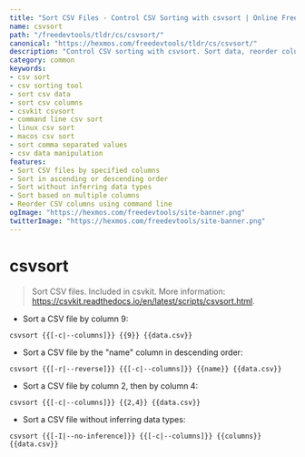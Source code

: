 ```yaml
---
title: "Sort CSV Files - Control CSV Sorting with csvsort | Online Free DevTools by Hexmos"
name: csvsort
path: "/freedevtools/tldr/cs/csvsort/"
canonical: "https://hexmos.com/freedevtools/tldr/cs/csvsort/"
description: "Control CSV sorting with csvsort. Sort data, reorder columns, and refine CSV files. Free online tool, no registration required."
category: common
keywords:
- csv sort
- csv sorting tool
- sort csv data
- sort csv columns
- csvkit csvsort
- command line csv sort
- linux csv sort
- macos csv sort
- sort comma separated values
- csv data manipulation
features:
- Sort CSV files by specified columns
- Sort in ascending or descending order
- Sort without inferring data types
- Sort based on multiple columns
- Reorder CSV columns using command line
ogImage: "https://hexmos.com/freedevtools/site-banner.png"
twitterImage: "https://hexmos.com/freedevtools/site-banner.png"
---
```


# csvsort

> Sort CSV files.
> Included in csvkit.
> More information: <https://csvkit.readthedocs.io/en/latest/scripts/csvsort.html>.

- Sort a CSV file by column 9:

`csvsort {{[-c|--columns]}} {{9}} {{data.csv}}`

- Sort a CSV file by the "name" column in descending order:

`csvsort {{[-r|--reverse]}} {{[-c|--columns]}} {{name}} {{data.csv}}`

- Sort a CSV file by column 2, then by column 4:

`csvsort {{[-c|--columns]}} {{2,4}} {{data.csv}}`

- Sort a CSV file without inferring data types:

`csvsort {{[-I|--no-inference]}} {{[-c|--columns]}} {{columns}} {{data.csv}}`
